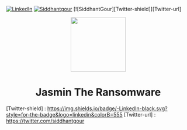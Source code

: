 [![LinkedIn][linkedin-shield]][linkedin-url]  [![Siddhantgour][Instagram-shield]][Instagram-url] 
[![SiddhantGour][Twitter-shield]][Twitter-url] 
<p align="center">
  <img src="https://github.com/codesiddhant/jasmin-ransomware/blob/master/logo.jpg" width="150"/>
</a></p>
<h1 align="center">Jasmin The Ransomware</h1>



<!-- MARKDOWN LINKS & IMAGES -->
<!-- https://www.markdownguide.org/basic-syntax/#reference-style-links -->
[linkedin-shield]: https://img.shields.io/badge/-LinkedIn-black.svg?style=for-the-badge&logo=linkedin&colorB=555
[linkedin-url]: https://linkedin.com/in/siddhantgour

[Instagram-shield]: https://img.shields.io/badge/siddhantgour%20-%23E4405F.svg?&style=for-the-badge&logo=Instagram&logoColor=white
[Instagram-url]: https://instagram.com/siddhantgour

[Twitter-shield] : https://img.shields.io/badge/-LinkedIn-black.svg?style=for-the-badge&logo=linkedin&colorB=555
[Twitter-url]    : https://twitter.com/siddhantgour

